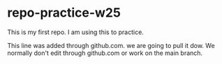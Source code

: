 # repo-practice-w25
This is my first repo. I am using this to practice. 

This line was added through github.com. we are going to pull it dow. We normally don't edit through github.com or work on the main branch.
